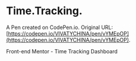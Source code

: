 # Time.Tracking.

A Pen created on CodePen.io. Original URL: [https://codepen.io/VIVATYCHINA/pen/vYMEpOP](https://codepen.io/VIVATYCHINA/pen/vYMEpOP).

Front-end Mentor - Time Tracking Dashboard